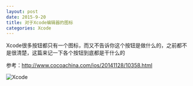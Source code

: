 ```yaml
---
layout: post
date: 2015-9-20
title: 对于Xcode编辑器的图标
categories: Xcode
---
```


Xcode很多按钮都只有一个图标，而又不告诉你这个按钮是做什么的，之前都不是很清楚，这篇来记一下各个按钮到底都是干什么的

参考：http://www.cocoachina.com/ios/20141128/10358.html

![Xcode](http://cxray.github.io/public/images/XcodeDebugArea.jpg)

